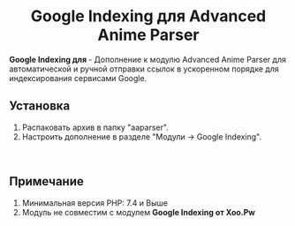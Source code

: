 <h1 align="center">Google Indexing для Advanced Anime Parser</h1>
<p><b>Google Indexing для </b> - Дополнение к модулю Advanced Anime Parser для автоматической и ручной отправки ссылок в ускоренном порядке для индексирования сервисами Google.</p>
<h2>Установка</h2>
<ol>
	<li>Распаковать архив в папку "aaparser".</li>
	<li>Настроить дополнение в разделе "Модули -> Google Indexing".</li>
</ol>
<br/>
<h2>Примечание</h2>
<ol>
	<li>Минимальная версия PHP: 7.4 и Выше</li>
	<li>Модуль не совместим с модулем <b>Google Indexing от Xoo.Pw</b></li>
</ol>

